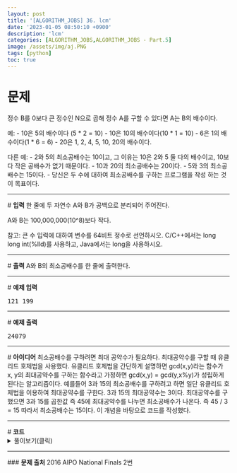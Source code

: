 ```yaml
---
layout: post
title: '[ALGORITHM_JOBS] 36. lcm'
date: '2023-01-05 08:50:10 +0900'
description: 'lcm'
categories: [ALGORITHM_JOBS,ALGORITHM_JOBS - Part.5]
image: /assets/img/aj.PNG
tags: [python]
toc: true
---
```

# <b>문제</b>
정수 B를 0보다 큰 정수인 N으로 곱해 정수 A를 구할 수 있다면 A는 B의 배수이다.

예:
    - 10은 5의 배수이다 (5 * 2 = 10)
    - 10은 10의 배수이다(10 * 1 = 10)
    - 6은 1의 배수이다(1 * 6 = 6)
    - 20은 1, 2, 4, 5, 10, 20의 배수이다.
    
다른 예:
    - 2와 5의 최소공배수는 10이고, 그 이유는 10은 2와 5 둘 다의 배수이고, 10보다 작은 공배수가 없기 때문이다.
    - 10과 20의 최소공배수는 20이다.
    - 5와 3의 최소공배수는 15이다.
    - 당신은 두 수에 대하여 최소공배수를 구하는 프로그램을 작성 하는 것이 목표이다.   

<hr>
# <b>입력</b>
한 줄에 두 자연수 A와 B가 공백으로 분리되어 주어진다.

A와 B는 100,000,000(10^8)보다 작다.

참고: 큰 수 입력에 대하여 변수를 64비트 정수로 선언하시오. C/C++에서는 long long int(%lld)를 사용하고, Java에서는 long을 사용하시오.
<hr>
# <b>출력</b>
A와 B의 최소공배수를 한 줄에 출력한다.
<hr>
# <b>예제 입력</b><br>
<pre>
121 199
</pre>
<hr>
# <b>예제 출력</b><br>
<pre>
24079
</pre>
<hr>
# <b>아이디어</b>
최소공배수를 구하려면 최대 공약수가 필요하다. 최대공약수를 구할 때 유클리드 호제법을 사용했다. 유클리드 호제법을 간단하게 설명하면 gcd(x,y)라는 함수가 x, y의 최대공약수를 구하는 함수라고 가정하면 gcd(x,y) = gcd(y,x%y)가 성립하게 된다는 알고리즘이다. 예를들어 3과 15의 최소공배수를 구하려고 하면 일단 유클리드 호제법을 이용하여 최대공약수를 구한다. 3과 15의 최대공약수는 3이다. 최대공약수를 구했으면 3과 15를 곱한값 즉 45에 최대공약수를 나누면 최소공배수가 나온다. 즉 45 / 3 = 15 따라서 최소공배수는 15이다.
이 개념을 바탕으로 코드를 작성했다.
<hr>
# <b>코드</b>

<details>
<summary id="summary1">풀이보기(클릭)</summary>
<div markdown="1">

~~~python
a, b = map(int, input().split())
aa,bb=a,b

while bb!=0:
    aa=aa%bb
    aa,bb=bb,aa

print(a*b//aa)
~~~
</div>
</details>

<hr>
### <b>문제 출처</b>
2016 AIPO National Finals 2번  